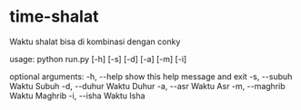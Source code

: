 # time-shalat
Waktu shalat bisa di kombinasi dengan conky

usage: python run.py [-h] [-s] [-d] [-a] [-m] [-i]

optional arguments:
  -h, --help     show this help message and exit
  -s, --subuh    Waktu Subuh
  -d, --duhur    Waktu Duhur
  -a, --asr      Waktu Asr
  -m, --maghrib  Waktu Maghrib
  -i, --isha     Waktu Isha
